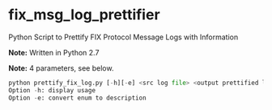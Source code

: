 # fix_msg_log_prettifier
Python Script to Prettify FIX Protocol Message Logs with Information

**Note:** Written in Python 2.7

**Note:** 4 parameters, see below.

```python
python prettify_fix_log.py [-h][-e] <src log file> <output prettified log file> <path to FIX50SP2.xml> <optional path to FIXT11.xml>
Option -h: display usage
Option -e: convert enum to description
```
